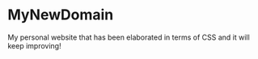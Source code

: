 # MyNewDomain
My personal website that has been elaborated in terms of CSS and it will keep improving!
